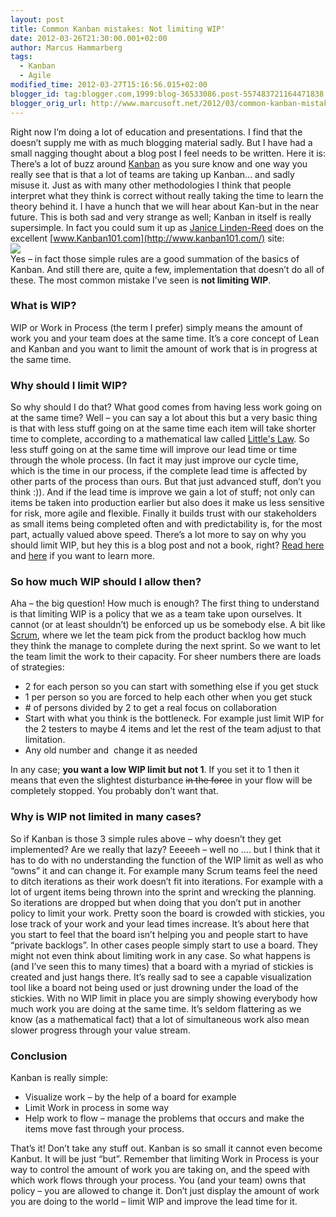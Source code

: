 ```yaml
---
layout: post
title: Common Kanban mistakes: Not limiting WIP'
date: 2012-03-26T21:30:00.001+02:00
author: Marcus Hammarberg
tags:
  - Kanban
  - Agile
modified_time: 2012-03-27T15:16:56.015+02:00
blogger_id: tag:blogger.com,1999:blog-36533086.post-557483721164471838
blogger_orig_url: http://www.marcusoft.net/2012/03/common-kanban-mistakes-not-limiting-wip.html
---
```



Right now I’m doing a lot of education and presentations. I find
that the doesn’t supply me with as much blogging material sadly. But I
have had a small nagging thought about a blog post I feel needs to be
written. Here it is:
There’s a lot of buzz around
<a href="http://www.kanban101.com/" target="_blank">Kanban</a> as you
sure know and one way you really see that is that a lot of teams are
taking up Kanban… and sadly misuse it. Just as with many other
methodologies I think that people interpret what they think is correct
without really taking the time to learn the theory behind it. I have a
hunch that we will hear about Kan-but in the near future.
This is both sad and very strange as well; Kanban
in itself is really supersimple. In fact you could sum it up as
<a href="http://www.kanban101.com/about-kanban101/"
target="_blank">Janice Linden-Reed</a> does on the excellent
[www.Kanban101.com](http://www.kanban101.com/) site:
<img
src="http://www.kanban101.com.php5-7.dfw1-1.websitetestlink.com/wordpress/wp-content/uploads/2009/12/stickies1b.png"
style="display: block; float: none; margin-left: auto; margin-right: auto;" />
Yes – in fact those simple rules are a good summation of the basics of
Kanban. And still there are, quite a few, implementation that doesn’t do
all of these. The most common mistake I’ve seen is **not limiting
WIP**.

### What is WIP?

WIP or Work in Process (the term I prefer) simply means the amount of
work you and your team does at the same time. It’s a core concept of
Lean and Kanban and you want to limit the amount of work that is in
progress at the same time.

### Why should I limit WIP?

So why should I do that? What good comes from having less work going on
at the same time?
Well – you can say a lot about this but a very basic thing is that with
less stuff going on at the same time each item will take shorter time to
complete, according to a mathematical law called
<a href="http://en.wikipedia.org/wiki/Little&#39;s_law"
target="_blank">Little's Law</a>.
So less stuff going on at the same time will improve our lead time or
time through the whole process. (In fact it may just improve our cycle
time, which is the time in our process, if the complete lead time is
affected by other parts of the process than ours. But that just advanced
stuff, don’t you think :)).
And if the lead time is improve we gain a lot of stuff; not only can
items be taken into production earlier but also does it make us less
sensitive for risk, more agile and flexible. Finally it builds trust
with our stakeholders as small items being completed often and with
predictability is, for the most part, actually valued above speed.
There’s a lot more to say on why you should limit WIP, but hey this is a
blog post and not a book, right?
<u><a href="http://www.kanban101.com/what-is-kanban/about-wip/"
target="_blank">Read here</a></u> and <a
href="http://www.personalkanban.com/pk/primers/the-basics-of-limiting-wip-why-limit-wip-series-post-1/"
target="_blank">here</a> if you want to learn more.

### So how much WIP should I allow then?

Aha – the big question! How much is enough?
The first thing to understand is that limiting WIP is a policy that we
as a team take upon ourselves. It cannot (or at least shouldn’t) be
enforced up us be somebody else. A bit like
<a href="http://en.wikipedia.org/wiki/Scrum_(development)"
target="_blank">Scrum</a>, where we let the team pick from the product
backlog how much they think the manage to complete during the next
sprint.
So we want to let the team limit the work to their capacity.
For sheer numbers there are loads of strategies:

-   2 for each person so you can start with something else if you get
    stuck
-   1 per person so you are forced to help each other when you get stuck
-   \# of persons divided by 2 to get a real focus on collaboration
-   Start with what you think is the bottleneck. For example just limit
    WIP for the 2 testers to maybe 4 items and let the rest of the team
    adjust to that limitation.
-   Any old number and  change it as needed

In any case; **you want a low WIP limit but not 1**. If you set it to 1
then it means that even the slightest disturbance ~~in the force~~ in
your flow will be completely stopped. You probably don’t want that.

### Why is WIP not limited in many cases?

So if Kanban is those 3 simple rules above – why doesn’t they get
implemented? Are we really that lazy?
Eeeeeh – well no …. but I think that it has to do with no understanding
the function of the WIP limit as well as who “owns” it and can change
it.
For example many Scrum teams feel the need to ditch iterations as their
work doesn’t fit into iterations. For example with a lot of urgent items
being thrown into the sprint and wrecking the planning. So iterations
are dropped but when doing that you don’t put in another policy to limit
your work. Pretty soon the board is crowded with stickies, you lose
track of your work and your lead times increase.
It’s about here that you start to feel that the board isn’t helping you
and people start to have “private backlogs”.
In other cases people simply start to use a board. They might not even
think about limiting work in any case. So what happens is (and I’ve seen
this to many times) that a board with a myriad of stickies is created
and just hangs there.
It’s really sad to see a capable visualization tool like a board not
being used or just drowning under the load of the stickies.
With no WIP limit in place you are simply showing everybody how much
work you are doing at the same time. It’s seldom flattering as we know
(as a mathematical fact) that a lot of simultaneous work also mean
slower progress through your value stream.

### Conclusion

Kanban is really simple:

-   Visualize work – by the help of a board for example
-   Limit Work in process in some way
-   Help work to flow – manage the problems that occurs and make the
    items move fast through your process.

That’s it! Don’t take any stuff out. Kanban is so small it cannot even
become Kanbut. It will be just “but”.
Remember that limiting Work in Process is your way to control the amount
of work you are taking on, and the speed with which work flows through
your process. You (and your team) owns that policy – you are allowed to
change it.
Don’t just display the amount of work you are doing to the world – limit
WIP and improve the lead time for it.
